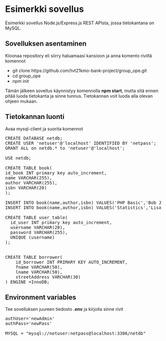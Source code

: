 # Esimerkki sovellus

Esimerkki sovellus Node.js/Express.js REST APIsta, jossa tietokantana on MySQL.

## Sovelluksen asentaminen

Kloonaa repository eli siirry haluamaasi kansioon ja anna komento riviltä komennot
<ul>
<li>git clone https://github.com/tvt21kmo-bank-project/group_ope.git</li>
<li>cd group_ope</li>
<li>npm init</li>
</ul>
Tämän jälkeen sovellus käynnistyy komennolla <b>npm start</b>, mutta sitä ennen pitää luoda tietokanta ja sinne tunnus. Tietokannan voit luoda alla olevan ohjeen mukaan.

## Tietokannan luonti

Avaa mysql-client ja suorita komennot

<pre>
CREATE DATABASE netdb;
CREATE USER 'netuser'@'localhost' IDENTIFIED BY 'netpass';
GRANT ALL on netdb.* to 'netuser'@'localhost';

USE netdb;

CREATE TABLE book(
id_book INT primary key auto_increment,
name VARCHAR(255),
author VARCHAR(255),
isbn VARCHAR(20)
);

INSERT INTO book(name,author,isbn) VALUES('PHP Basic','Bob Jones','123-456-789-111-x');
INSERT INTO book(name,author,isbn) VALUES('Statistics','Lisa Smith','222-333-444-555-y');

CREATE TABLE user_table(
  id_user INT primary key auto_increment,
  username VARCHAR(20),
  password VARCHAR(255),
  UNIQUE (username)
);


CREATE TABLE borrower(
    id_borrower INT PRIMARY KEY AUTO_INCREMENT,
    fname VARCHAR(50),
    lname VARCHAR(50),
    streetAddress VARCHAR(30)
) ENGINE =InnoDB;
</pre>

## Environment variables

Tee sovelluksen juureen tiedosto <b>.env</b> ja kirjoita sinne rivit 
<pre>
authUser='newAdmin'
authPass='newPass'

MYSQL = "mysql://netuser:netpass@localhost:3306/netdb"
</pre>